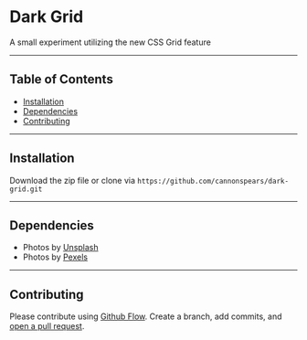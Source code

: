 # Dark Grid

A small experiment utilizing the new CSS Grid feature

---

## Table of Contents

- [Installation](#installation)
- [Dependencies](#dependencies)
- [Contributing](#contributing)

---

## Installation

Download the zip file or clone via `https://github.com/cannonspears/dark-grid.git`

---

## Dependencies

- Photos by [Unsplash](https://unsplash.com/)
- Photos by [Pexels](https://www.pexels.com/)

---

## Contributing

Please contribute using [Github Flow](https://guides.github.com/introduction/flow/). Create a branch, add commits, and [open a pull request](https://github.com/cannonspears/dark-grid/pulls).
